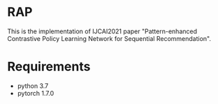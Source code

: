 # RAP
This is the implementation of IJCAI2021 paper "Pattern-enhanced Contrastive Policy Learning Network for Sequential Recommendation".

# Requirements
- python 3.7
- pytorch 1.7.0
